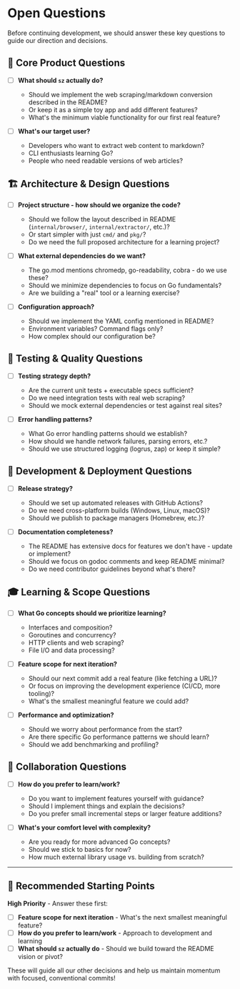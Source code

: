 # Open Questions

Before continuing development, we should answer these key questions to guide our direction and decisions.

## 🎯 Core Product Questions

- [ ] **What should `sz` actually do?**
  - Should we implement the web scraping/markdown conversion described in the README?
  - Or keep it as a simple toy app and add different features?
  - What's the minimum viable functionality for our first real feature?

- [ ] **What's our target user?**
  - Developers who want to extract web content to markdown?
  - CLI enthusiasts learning Go?
  - People who need readable versions of web articles?

## 🏗️ Architecture & Design Questions

- [ ] **Project structure - how should we organize the code?**
  - Should we follow the layout described in README (`internal/browser/`, `internal/extractor/`, etc.)?
  - Or start simpler with just `cmd/` and `pkg/`?
  - Do we need the full proposed architecture for a learning project?

- [ ] **What external dependencies do we want?**
  - The go.mod mentions chromedp, go-readability, cobra - do we use these?
  - Should we minimize dependencies to focus on Go fundamentals?
  - Are we building a "real" tool or a learning exercise?

- [ ] **Configuration approach?**
  - Should we implement the YAML config mentioned in README?
  - Environment variables? Command flags only?
  - How complex should our configuration be?

## 🧪 Testing & Quality Questions

- [ ] **Testing strategy depth?**
  - Are the current unit tests + executable specs sufficient?
  - Do we need integration tests with real web scraping?
  - Should we mock external dependencies or test against real sites?

- [ ] **Error handling patterns?**
  - What Go error handling patterns should we establish?
  - How should we handle network failures, parsing errors, etc.?
  - Should we use structured logging (logrus, zap) or keep it simple?

## 🚀 Development & Deployment Questions

- [ ] **Release strategy?**
  - Should we set up automated releases with GitHub Actions?
  - Do we need cross-platform builds (Windows, Linux, macOS)?
  - Should we publish to package managers (Homebrew, etc.)?

- [ ] **Documentation completeness?**
  - The README has extensive docs for features we don't have - update or implement?
  - Should we focus on godoc comments and keep README minimal?
  - Do we need contributor guidelines beyond what's there?

## 🎓 Learning & Scope Questions

- [ ] **What Go concepts should we prioritize learning?**
  - Interfaces and composition?
  - Goroutines and concurrency?
  - HTTP clients and web scraping?
  - File I/O and data processing?

- [ ] **Feature scope for next iteration?**
  - Should our next commit add a real feature (like fetching a URL)?
  - Or focus on improving the development experience (CI/CD, more tooling)?
  - What's the smallest meaningful feature we could add?

- [ ] **Performance and optimization?**
  - Should we worry about performance from the start?
  - Are there specific Go performance patterns we should learn?
  - Should we add benchmarking and profiling?

## 🤝 Collaboration Questions

- [ ] **How do you prefer to learn/work?**
  - Do you want to implement features yourself with guidance?
  - Should I implement things and explain the decisions?
  - Do you prefer small incremental steps or larger feature additions?

- [ ] **What's your comfort level with complexity?**
  - Are you ready for more advanced Go concepts?
  - Should we stick to basics for now?
  - How much external library usage vs. building from scratch?

---

## 🚦 Recommended Starting Points

**High Priority** - Answer these first:

- [ ] **Feature scope for next iteration** - What's the next smallest meaningful feature?
- [ ] **How do you prefer to learn/work** - Approach to development and learning
- [ ] **What should `sz` actually do** - Should we build toward the README vision or pivot?

These will guide all our other decisions and help us maintain momentum with focused, conventional commits!